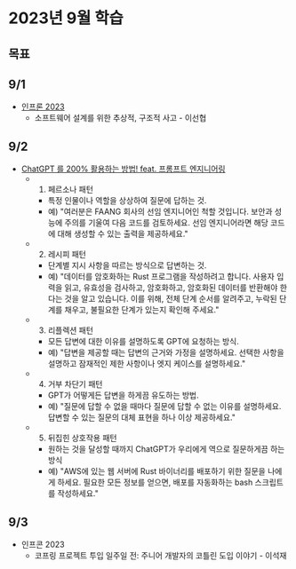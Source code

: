 # 2023년 9월 학습

## 목표

## 9/1

- [인프론 2023](https://www.inflearn.com/course/%EC%9D%B8%ED%94%84%EC%BD%982023-%EB%8B%A4%EC%8B%9C%EB%B3%B4%EA%B8%B0/dashboard)
  - 소프트웨어 설계를 위한 추상적, 구조적 사고 - 이선협

## 9/2

- [ChatGPT 를 200% 활용하는 방법! feat. 프롬프트 엔지니어링](https://www.youtube.com/watch?v=WRkig3VeRLY)
  - 1. 페르소나 패턴
    - 특정 인물이나 역할을 상상하여 질문에 답하는 것.
    - 예) "여러분은 FAANG 회사의 선임 엔지니어인 척할 것입니다. 보안과 성능에 주의를 기울여 다음 코드를 검토하세요. 선임 엔지니어라면 해당 코드에 대해 생성할 수 있는 출력을 제공하세요."
  - 2. 레시피 패턴
    - 단계별 지시 사항을 따르는 방식으로 답변하는 것.
    - 예) "데이터를 암호화하는 Rust 프로그램을 작성하려고 합니다. 사용자 입력을 읽고, 유효성을 검사하고, 암호화하고, 암호화된 데이터를 반환해야 한다는 것을 알고 있습니다. 이를 위해, 전체 단계 순서를 알려주고, 누락된 단계를 채우고, 불필요한 단계가 있는지 확인해 주세요."
  - 3. 리플렉션 패턴
    - 모든 답변에 대한 이유를 설명하도록 GPT에 요청하는 방식.
    - 예) "답변을 제공할 때는 답변의 근거와 가정을 설명하세요. 선택한 사항을 설명하고 잠재적인 제한 사항이나 엣지 케이스를 설명하세요."
  - 4. 거부 차단기 패턴
    - GPT가 어떻게든 답변을 하게끔 유도하는 방법.
    - 예) "질문에 답할 수 없을 때마다 질문에 답할 수 없는 이유를 설명하세요. 답변할 수 있는 질문의 대체 표현을 하나 이상 제공하세요."
  - 5. 뒤집힌 상호작용 패턴
    - 원하는 것을 달성할 때까지 ChatGPT가 우리에게 역으로 질문하게끔 하는 방식
    - 예) "AWS에 있는 웹 서버에 Rust 바이너리를 배포하기 위한 질문을 나에게 하세요. 필요한 모든 정보를 얻으면, 배포를 자동화하는 bash 스크립트를 작성하세요."

## 9/3

- 인프콘 2023
  - 코프링 프로젝트 투입 일주일 전: 주니어 개발자의 코틀린 도입 이야기 - 이석재
